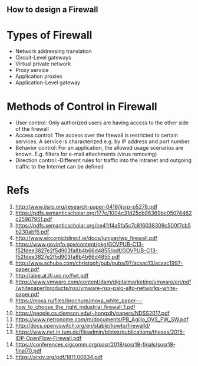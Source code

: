 How to design a Firewall
---

# Types of Firewall
- Network addressing translation 
- Circuit-Level gateways
- Virtual private network 
- Proxy service 
- Application proxies
- Application-Level gateway

# Methods of Control in Firewall
- User control: Only authorized users are having access to the other side of the firewall
- Access control: The access over the firewall is restricted to certain services. A service is characterized e.g. by IP
address and port number.
- Behavior control: For an application, the allowed usage scenarios are known. E.g. filters for e-mail attachments
(virus removing)
- Direction control:-Different rules for traffic into the Intranet and outgoing traffic to the Internet can be defined 

# Refs
1. http://www.ijsrp.org/research-paper-0416/ijsrp-p5278.pdf
2. https://pdfs.semanticscholar.org/177c/1004c31d25cb96369bc05074462c25967951.pdf
3. https://pdfs.semanticscholar.org/ce41/f4a5fa5c7c816038309c500f7cb5b230abf6.pdf
4. http://www.eircomictdirect.ie/docs/juniper/wp_firewall.pdf
5. https://www.govinfo.gov/content/pkg/GOVPUB-C13-f52fdee3827e2f5d903fa8b4b66d4855/pdf/GOVPUB-C13-f52fdee3827e2f5d903fa8b4b66d4855.pdf
6. http://www.schuba.com/christoph/pub/pubs/97/acsac13/acsac1997-paper.pdf
7. http://abie.at.ifi.uio.no/fwt.pdf
8. https://www.vmware.com/content/dam/digitalmarketing/vmware/en/pdf/whitepaper/products/nsx/vmware-nsx-palo-alto-networks-white-paper.pdf
9. https://moxa.ru/files/brochure/moxa_white_paper---how_to_choose_the_right_industrial_firewall_1.pdf
10. https://people.cs.clemson.edu/~hongxih/papers/NDSS2017.pdf
11. https://www.netronome.com/m/documents/PB_Agilio_OVS_FW_SW.pdf
12. http://docs.openvswitch.org/en/stable/howto/firewalld/
13. https://www.net.in.tum.de/fileadmin/bibtex/publications/theses/2015-IDP-OpenFlow-Firewall.pdf
14. https://conferences.sigcomm.org/sosr/2018/sosr18-finals/sosr18-final70.pdf
15. https://arxiv.org/pdf/1811.00634.pdf